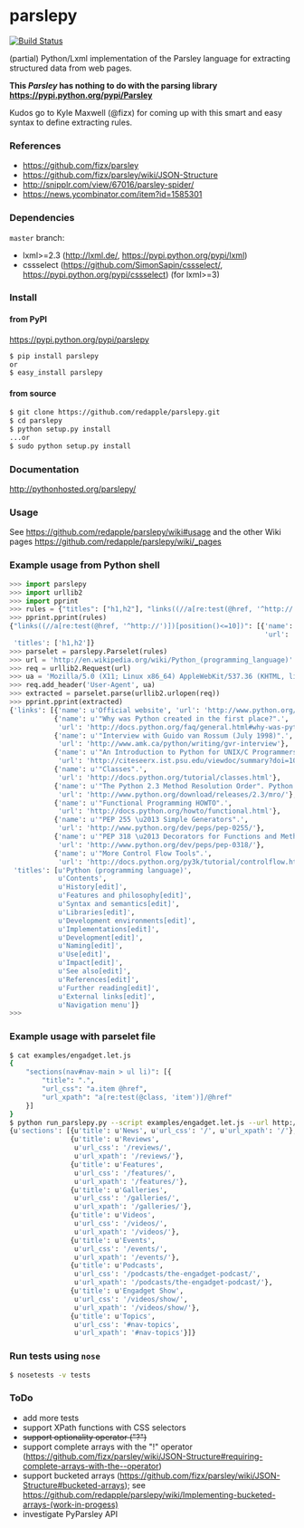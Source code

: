 parslepy
========

[![Build Status](https://travis-ci.org/redapple/parslepy.png?branch=master)](https://travis-ci.org/redapple/parslepy)

(partial) Python/Lxml implementation of the Parsley language for extracting structured data from web pages.

**This *Parsley* has nothing to do with the parsing library https://pypi.python.org/pypi/Parsley**

Kudos go to Kyle Maxwell (@fizx) for coming up with this smart and easy syntax to define extracting rules.

### References ###

* https://github.com/fizx/parsley
* https://github.com/fizx/parsley/wiki/JSON-Structure
* http://snipplr.com/view/67016/parsley-spider/
* https://news.ycombinator.com/item?id=1585301

### Dependencies ###

`master` branch:
* lxml>=2.3 (http://lxml.de/, https://pypi.python.org/pypi/lxml)
* cssselect (https://github.com/SimonSapin/cssselect/, https://pypi.python.org/pypi/cssselect) (for lxml>=3)

### Install ###

#### from PyPI ####

https://pypi.python.org/pypi/parslepy

```sh
$ pip install parslepy
or
$ easy_install parslepy
```

#### from source ####
```bash
$ git clone https://github.com/redapple/parslepy.git
$ cd parslepy
$ python setup.py install
...or
$ sudo python setup.py install
```

### Documentation

http://pythonhosted.org/parslepy/

### Usage

See https://github.com/redapple/parslepy/wiki#usage and the other Wiki pages https://github.com/redapple/parslepy/wiki/_pages

### Example usage from Python shell ###

```python
>>> import parslepy
>>> import urllib2
>>> import pprint
>>> rules = {"titles": ["h1,h2"], "links((//a[re:test(@href, '^http://')])[position()<=10])": [{"name":".","url": "@href"}]}
>>> pprint.pprint(rules)
{"links((//a[re:test(@href, '^http://')])[position()<=10])": [{'name': '.',
                                                               'url': '@href'}],
 'titles': ['h1,h2']}
>>> parselet = parslepy.Parselet(rules)
>>> url = 'http://en.wikipedia.org/wiki/Python_(programming_language)'
>>> req = urllib2.Request(url)
>>> ua = 'Mozilla/5.0 (X11; Linux x86_64) AppleWebKit/537.36 (KHTML, like Gecko) Chrome/27.0.1453.110 Safari/537.36'
>>> req.add_header('User-Agent', ua)
>>> extracted = parselet.parse(urllib2.urlopen(req))
>>> pprint.pprint(extracted)
{'links': [{'name': u'Official website', 'url': 'http://www.python.org/'},
           {'name': u'"Why was Python created in the first place?".',
            'url': 'http://docs.python.org/faq/general.html#why-was-python-created-in-the-first-place'},
           {'name': u'"Interview with Guido van Rossum (July 1998)".',
            'url': 'http://www.amk.ca/python/writing/gvr-interview'},
           {'name': u'"An Introduction to Python for UNIX/C Programmers".',
            'url': 'http://citeseerx.ist.psu.edu/viewdoc/summary?doi=10.1.1.38.2023'},
           {'name': u'"Classes".',
            'url': 'http://docs.python.org/tutorial/classes.html'},
           {'name': u'"The Python 2.3 Method Resolution Order". Python Software Foundation. "The C3 method itself has nothing to do with Python, since it was invented by people working on Dylan and it is described in a paper intended for lispers"',
            'url': 'http://www.python.org/download/releases/2.3/mro/'},
           {'name': u'"Functional Programming HOWTO".',
            'url': 'http://docs.python.org/howto/functional.html'},
           {'name': u'"PEP 255 \u2013 Simple Generators".',
            'url': 'http://www.python.org/dev/peps/pep-0255/'},
           {'name': u'"PEP 318 \u2013 Decorators for Functions and Methods".',
            'url': 'http://www.python.org/dev/peps/pep-0318/'},
           {'name': u'"More Control Flow Tools".',
            'url': 'http://docs.python.org/py3k/tutorial/controlflow.html'}],
 'titles': [u'Python (programming language)',
            u'Contents',
            u'History[edit]',
            u'Features and philosophy[edit]',
            u'Syntax and semantics[edit]',
            u'Libraries[edit]',
            u'Development environments[edit]',
            u'Implementations[edit]',
            u'Development[edit]',
            u'Naming[edit]',
            u'Use[edit]',
            u'Impact[edit]',
            u'See also[edit]',
            u'References[edit]',
            u'Further reading[edit]',
            u'External links[edit]',
            u'Navigation menu']}
>>>
```

### Example usage with parselet file ###


```bash
$ cat examples/engadget.let.js
{
    "sections(nav#nav-main > ul li)": [{
        "title": ".",
        "url_css": "a.item @href",
        "url_xpath": "a[re:test(@class, 'item')]/@href"
    }]
}
$ python run_parslepy.py --script examples/engadget.let.js --url http://www.engadget.com/
{u'sections': [{u'title': u'News', u'url_css': '/', u'url_xpath': '/'},
               {u'title': u'Reviews',
                u'url_css': '/reviews/',
                u'url_xpath': '/reviews/'},
               {u'title': u'Features',
                u'url_css': '/features/',
                u'url_xpath': '/features/'},
               {u'title': u'Galleries',
                u'url_css': '/galleries/',
                u'url_xpath': '/galleries/'},
               {u'title': u'Videos',
                u'url_css': '/videos/',
                u'url_xpath': '/videos/'},
               {u'title': u'Events',
                u'url_css': '/events/',
                u'url_xpath': '/events/'},
               {u'title': u'Podcasts',
                u'url_css': '/podcasts/the-engadget-podcast/',
                u'url_xpath': '/podcasts/the-engadget-podcast/'},
               {u'title': u'Engadget Show',
                u'url_css': '/videos/show/',
                u'url_xpath': '/videos/show/'},
               {u'title': u'Topics',
                u'url_css': '#nav-topics',
                u'url_xpath': '#nav-topics'}]}

```



### Run tests using `nose` ###

```bash
$ nosetests -v tests
```


### ToDo ###

* add more tests
* support XPath functions with CSS selectors
* ~~support optionality operator ("?")~~
* support complete arrays with the "!" operator (https://github.com/fizx/parsley/wiki/JSON-Structure#requiring-complete-arrays-with-the--operator)
* support bucketed arrays (https://github.com/fizx/parsley/wiki/JSON-Structure#bucketed-arrays);
see https://github.com/redapple/parslepy/wiki/Implementing-bucketed-arrays-(work-in-progess)
* investigate PyParsley API
